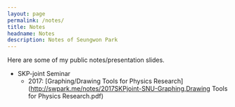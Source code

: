 ```yaml
---
layout: page
permalink: /notes/
title: Notes
headname: Notes
description: Notes of Seungwon Park
---
```


Here are some of my public notes/presentation slides.

* SKP-joint Seminar
	* 2017: [Graphing/Drawing Tools for Physics Research](http://swpark.me/notes/2017SKPjoint-SNU-Graphing,Drawing Tools for Physics Research.pdf)
